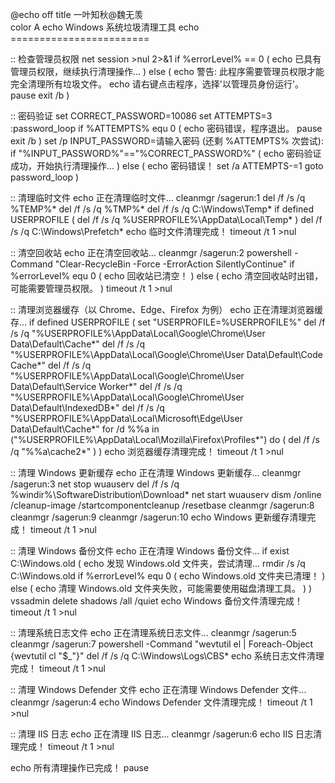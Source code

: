 @echo off
title                 一叶知秋@魏无羡                             
color A
echo Windows 系统垃圾清理工具
echo ========================

:: 检查管理员权限
net session >nul 2>&1
if %errorLevel% == 0 (
    echo 已具有管理员权限，继续执行清理操作...
) else (
    echo 警告: 此程序需要管理员权限才能完全清理所有垃圾文件。
    echo 请右键点击程序，选择'以管理员身份运行'。
    pause
    exit /b
)

:: 密码验证
set CORRECT_PASSWORD=10086
set ATTEMPTS=3
:password_loop
if %ATTEMPTS% equ 0 (
    echo 密码错误，程序退出。
    pause
    exit /b
)
set /p INPUT_PASSWORD=请输入密码 (还剩 %ATTEMPTS% 次尝试): 
if "%INPUT_PASSWORD%"=="%CORRECT_PASSWORD%" (
    echo 密码验证成功，开始执行清理操作...
) else (
    echo 密码错误！
    set /a ATTEMPTS-=1
    goto password_loop
)

:: 清理临时文件
echo 正在清理临时文件...
cleanmgr /sagerun:1
del /f /s /q %TEMP%\*
del /f /s /q %TMP%\*
del /f /s /q C:\Windows\Temp\*
if defined USERPROFILE (
    del /f /s /q %USERPROFILE%\AppData\Local\Temp\*
)
del /f /s /q C:\Windows\Prefetch\*
echo 临时文件清理完成！
timeout /t 1 >nul

:: 清空回收站
echo 正在清空回收站...
cleanmgr /sagerun:2
powershell -Command "Clear-RecycleBin -Force -ErrorAction SilentlyContinue"
if %errorLevel% equ 0 (
    echo 回收站已清空！
) else (
    echo 清空回收站时出错，可能需要管理员权限。
)
timeout /t 1 >nul

:: 清理浏览器缓存（以 Chrome、Edge、Firefox 为例）
echo 正在清理浏览器缓存...
if defined USERPROFILE (
    set "USERPROFILE=%USERPROFILE%"
    del /f /s /q "%USERPROFILE%\AppData\Local\Google\Chrome\User Data\Default\Cache\*"
    del /f /s /q "%USERPROFILE%\AppData\Local\Google\Chrome\User Data\Default\Code Cache\*"
    del /f /s /q "%USERPROFILE%\AppData\Local\Google\Chrome\User Data\Default\Service Worker\*"
    del /f /s /q "%USERPROFILE%\AppData\Local\Google\Chrome\User Data\Default\IndexedDB\*"
    del /f /s /q "%USERPROFILE%\AppData\Local\Microsoft\Edge\User Data\Default\Cache\*"
    for /d %%a in ("%USERPROFILE%\AppData\Local\Mozilla\Firefox\Profiles\*") do (
        del /f /s /q "%%a\cache2\*"
    )
)
echo 浏览器缓存清理完成！
timeout /t 1 >nul

:: 清理 Windows 更新缓存
echo 正在清理 Windows 更新缓存...
cleanmgr /sagerun:3
net stop wuauserv
del /f /s /q %windir%\SoftwareDistribution\Download\*
net start wuauserv
dism /online /cleanup-image /startcomponentcleanup /resetbase
cleanmgr /sagerun:8
cleanmgr /sagerun:9
cleanmgr /sagerun:10
echo Windows 更新缓存清理完成！
timeout /t 1 >nul

:: 清理 Windows 备份文件
echo 正在清理 Windows 备份文件...
if exist C:\Windows.old (
    echo 发现 Windows.old 文件夹，尝试清理...
    rmdir /s /q C:\Windows.old
    if %errorLevel% equ 0 (
        echo Windows.old 文件夹已清理！
    ) else (
        echo 清理 Windows.old 文件夹失败，可能需要使用磁盘清理工具。
    )
)
vssadmin delete shadows /all /quiet
echo Windows 备份文件清理完成！
timeout /t 1 >nul

:: 清理系统日志文件
echo 正在清理系统日志文件...
cleanmgr /sagerun:5
cleanmgr /sagerun:7
powershell -Command "wevtutil el | Foreach-Object {wevtutil cl \"$_\"}"
del /f /s /q C:\Windows\Logs\CBS\*
echo 系统日志文件清理完成！
timeout /t 1 >nul

:: 清理 Windows Defender 文件
echo 正在清理 Windows Defender 文件...
cleanmgr /sagerun:4
echo Windows Defender 文件清理完成！
timeout /t 1 >nul

:: 清理 IIS 日志
echo 正在清理 IIS 日志...
cleanmgr /sagerun:6
echo IIS 日志清理完成！
timeout /t 1 >nul

echo 所有清理操作已完成！
pause
